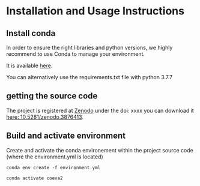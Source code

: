 # Installation and Usage Instructions

## Install conda

In order to ensure the right libraries and python versions, we highly recommend to use Conda to manage your environment.

It is available [here](https://www.anaconda.com/).

You can alternatively use the requirements.txt file with python 3.7.7

## getting the source code

The project is registered at [Zenodo](www.zenodo.org) under the doi: xxxx
you can download it [here: 10.5281/zenodo.3876413](https://doi.org/10.5281/zenodo.3876412).

## Build and activate environment 

Create and activate the conda environement within the project source code (where the environment.yml is located)

```shell
conda env create -f environment.yml
```

```shell
conda activate coeva2
```


